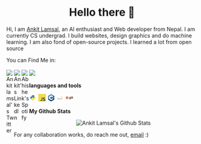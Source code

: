 <h1 align="Center">Hello there 👋</h1>

Hi, I am [Ankit Lamsal](https://ankitlamsal.com.np/), an AI enthusiast and Web developer from Nepal. I am currently CS undergrad. I build websites, design graphics and do machine learning.
I am also fond of open-source projects. I learned a lot from open source 

You can Find Me in:<br><br>
<a href="https://twitter.com/_ankit_lamsal_">
      <img align="left" alt="Ankit lamsal's Twitter" width="20px" src="https://raw.githubusercontent.com/peterthehan/peterthehan/master/assets/twitter.svg" />
</a>
<a href="https://www.linkedin.com/in/ankit-lamsal-828b31165/">
      <img align="left" alt="Ankit's LinkedIn" width="20px" src="https://raw.githubusercontent.com/peterthehan/peterthehan/master/assets/linkedin.svg" />
</a>
<a href="https://open.spotify.com/user/31jelykqu5fnyhqnesao2mfors7m?si=3514cc2c59514082">
      <img align="left" alt="Abhishek's Spotify" width="20px" src="https://raw.githubusercontent.com/peterthehan/peterthehan/master/assets/spotify.svg" />
</a>
![](https://visitor-badge.glitch.me/badge?page_id=ankitlamsal.visitor-badge&left_text=visitors)



**languages and tools**

<code><img height="20" src="https://raw.githubusercontent.com/github/explore/80688e429a7d4ef2fca1e82350fe8e3517d3494d/topics/python/python.png"></code>
<code><img height="20" src="https://raw.githubusercontent.com/github/explore/80688e429a7d4ef2fca1e82350fe8e3517d3494d/topics/javascript/javascript.png"></code>
<code><img height="20" src="https://raw.githubusercontent.com/github/explore/80688e429a7d4ef2fca1e82350fe8e3517d3494d/topics/cpp/cpp.png"></code>
<code><img height="20" src="https://raw.githubusercontent.com/github/explore/80688e429a7d4ef2fca1e82350fe8e3517d3494d/topics/mysql/mysql.png"></code>
<code><img height="20" src="https://raw.githubusercontent.com/github/explore/80688e429a7d4ef2fca1e82350fe8e3517d3494d/topics/git/git.png"></code>



**My Github Stats**

<p align="center"><img src="https://github-readme-stats.vercel.app/api?username=ankitlamsal&theme=gotham&show_icons=true" alt="Ankit Lamsal's Github Stats"></p>

For any collaboration works, do reach me out, [email](mailto:lamsalankit@gmail.com) :)